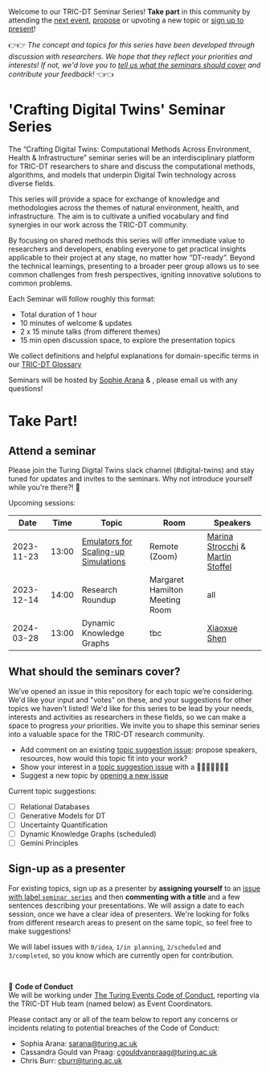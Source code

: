 Welcome to our TRIC-DT Seminar Series!
**Take part** in this community by attending the [next event](#next-events), [propose](#propose-a-topic) or upvoting a new topic or [sign up to present](#sign-up-as-a-presenter)!

👉👉 *The concept and topics for this series have been developed through discussion with researchers. We hope that they reflect your priorities and interests! If not, we'd love you to [tell us what the seminars should cover](#what-should-the-seminars-cover) and contribute your feedback!* 👈👈

# 'Crafting Digital Twins' Seminar Series

The “Crafting Digital Twins: Computational Methods Across Environment, Health & Infrastructure” seminar series will be an interdisciplinary platform for TRIC-DT researchers to share and discuss the computational methods, algorithms, and models that underpin Digital Twin technology across diverse fields. 

This series will provide a space for exchange of knowledge and methodologies across the themes of natural environment, health, and infrastructure. The aim is to cultivate a unified vocabulary and find synergies in our work across the TRIC-DT community.

By focusing on shared methods this series will offer immediate value to researchers and developers, enabling everyone to get practical insights applicable to their project at any stage, no matter how “DT-ready”. Beyond the technical learnings, presenting to a broader peer group allows us to see common challenges from fresh perspectives, igniting innovative solutions to common problems.

Each Seminar will follow roughly this format:
- Total duration of 1 hour
- 10 minutes of welcome & updates
- 2 x 15 minute talks (from different themes)
- 15 min open discussion space, to explore the presentation topics

We collect definitions and helpful explanations for domain-specific terms in our [TRIC-DT Glossary](https://hackmd.io/npUXO9llSDqagVM3SntR_w)

Seminars will be hosted by [Sophie Arana](https://www.turing.ac.uk/people/dr-sophie-arana) & , please email us with any questions!

# Take Part!

## Attend a seminar
Please join the Turing Digital Twins slack channel (#digital-twins) and stay tuned for updates and invites to the seminars. Why not introduce yourself while you're there?! 👋

Upcoming sessions:

| Date       | Time  | Topic | Room   | Speakers          |
|------------|-------|-------|--------|-------------------|
| 2023-11-23 | 13:00 | [Emulators for Scaling-up Simulations](https://github.com/alan-turing-institute/tric-dt/issues/12)   | Remote (Zoom)    | [Marina Strocchi](https://kclpure.kcl.ac.uk/portal/en/persons/marina-strocchi) & [Martin Stoffel](https://www.turing.ac.uk/people/research-engineering/martin-stoffel)      |
| 2023-12-14 | 14:00 | Research Roundup | Margaret Hamilton Meeting Room  | all     |
| 2024-03-28 | 13:00 | Dynamic Knowledge Graphs | tbc | [Xiaoxue Shen](https://digitwin.ac.uk/team/xiaoxue-shen/)    |


## What should the seminars cover?
We’ve opened an issue in this repository for each topic we’re considering. We'd like your input and "votes" on these, and your suggestions for other topics we haven't listed! We'd like for this series to be lead by your needs, interests and activities as researchers in these fields, so we can make a space to progress *your* priorities. We invite you to shape this seminar series into a valuable space for the TRIC-DT research community.

- Add comment on an existing [topic suggestion issue](https://github.com/alan-turing-institute/tric-dt/issues?q=is%3Aopen+is%3Aissue+label%3A%22seminar+series%22): propose speakers, resources, how would this topic fit into your work?
- Show your interest in a [topic suggestion issue](https://github.com/alan-turing-institute/tric-dt/issues?q=is%3Aopen+is%3Aissue+label%3A%22seminar+series%22) with a 👍🏼🎉🚀👎🏼😕
- Suggest a new topic by [opening a new issue](https://github.com/alan-turing-institute/tric-dt/issues/new?assignees=&labels=0%2F+idea&projects=&template=topic-suggestion-for-tric-dt-event.md&title=%5BTopic%5D)

Current topic suggestions:
- [ ] Relational Databases
- [ ] Generative Models for DT
- [ ] Uncertainty Quantification
- [ ] Dynamic Knowledge Graphs (scheduled)
- [ ] Gemini Principles

## Sign-up as a presenter
For existing topics, sign up as a presenter by **assigning yourself** to an [issue with label `seminar series`](https://github.com/alan-turing-institute/tric-dt/issues?q=is%3Aopen+is%3Aissue+label%3A%22seminar+series%22) and then **commenting with a title** and a few sentences describing your presentations. We will assign a date to each session, once we have a clear idea of presenters. We're looking for folks from different research areas to present on the same topic, so feel free to make suggestions!

We will label issues with `0/idea`, `1/in planning`, `2/scheduled` and `3/completed`, so you know which are currently open for contribution.

</br>

🚧 **Code of Conduct**  
We will be working under [The Turing Events Code of Conduct](https://www.turing.ac.uk/events/policies-and-guidelines), reporting via the TRIC-DT Hub team (named below) as Event Coordinators.

Please contact any or all of the team below to report any concerns or incidents relating to potential breaches of the Code of Conduct:
- Sophia  Arana: sarana@turing.ac.uk
- Cassandra Gould van Praag: cgouldvanpraag@turing.ac.uk
- Chris Burr: cburr@turing.ac.uk


